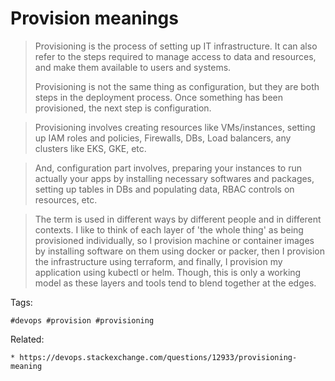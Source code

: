 # Provision meanings

> Provisioning is the process of setting up IT infrastructure. It can
also refer to the steps required to manage access to data and resources,
and make them available to users and systems.
> 
> Provisioning is not the same thing as configuration, but they are both
steps in the deployment process. Once something has been provisioned,
the next step is configuration.

> Provisioning involves creating resources like VMs/instances, setting
up IAM roles and policies, Firewalls, DBs, Load balancers, any clusters
like EKS, GKE, etc.

> And, configuration part involves, preparing your instances to run
actually your apps by installing necessary softwares and packages,
setting up tables in DBs and populating data, RBAC controls on
resources, etc.

> The term is used in different ways by different people and in
different contexts. I like to think of each layer of 'the whole thing'
as being provisioned individually, so I provision machine or container
images by installing software on them using docker or packer, then I
provision the infrastructure using terraform, and finally, I provision
my application using kubectl or helm. Though, this is only a working
model as these layers and tools tend to blend together at the edges.


Tags:
```
#devops #provision #provisioning
```
Related:
```
* https://devops.stackexchange.com/questions/12933/provisioning-meaning
```
